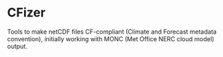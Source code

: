 # CFizer
Tools to make netCDF files CF-compliant (Climate and Forecast metadata convention), initially working with MONC (Met Office NERC cloud model) output.
